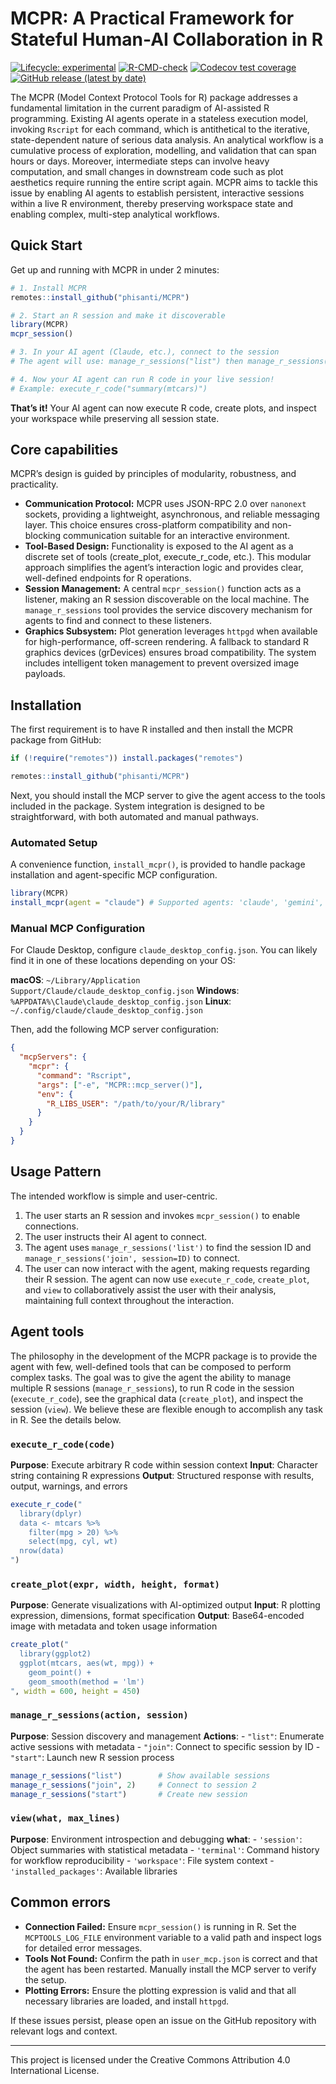 
<!-- README.md is generated from README.Rmd. Please edit that file -->

# MCPR: A Practical Framework for Stateful Human-AI Collaboration in R 


<!-- badges: start -->

[![Lifecycle:
experimental](https://img.shields.io/badge/lifecycle-experimental-orange.svg)](https://lifecycle.r-lib.org/articles/stages.html#experimental)
[![R-CMD-check](https://github.com/phisanti/MCPR/actions/workflows/R-CMD-check.yaml/badge.svg)](https://github.com/phisanti/MCPR/actions/workflows/R-CMD-check.yaml)
[![Codecov test
coverage](https://codecov.io/gh/phisanti/MCPR/branch/main/graph/badge.svg)](https://app.codecov.io/gh/phisanti/MCPR?branch=main)
[![GitHub release (latest by
date)](https://img.shields.io/github/v/release/phisanti/MCPR)](https://github.com/phisanti/MCPR/releases)
<!-- badges: end -->

The MCPR (Model Context Protocol Tools for R) package addresses a
fundamental limitation in the current paradigm of AI-assisted R
programming. Existing AI agents operate in a stateless execution model,
invoking `Rscript` for each command, which is antithetical to the
iterative, state-dependent nature of serious data analysis. An
analytical workflow is a cumulative process of exploration, modelling,
and validation that can span hours or days. Moreover, intermediate steps
can involve heavy computation, and small changes in downstream code such
as plot aesthetics require running the entire script again. MCPR aims to
tackle this issue by enabling AI agents to establish persistent,
interactive sessions within a live R environment, thereby preserving
workspace state and enabling complex, multi-step analytical workflows.

## Quick Start

Get up and running with MCPR in under 2 minutes:

``` r
# 1. Install MCPR
remotes::install_github("phisanti/MCPR")

# 2. Start an R session and make it discoverable
library(MCPR)
mcpr_session()

# 3. In your AI agent (Claude, etc.), connect to the session
# The agent will use: manage_r_sessions("list") then manage_r_sessions("join", session_id)

# 4. Now your AI agent can run R code in your live session!
# Example: execute_r_code("summary(mtcars)")
```

**That’s it!** Your AI agent can now execute R code, create plots, and
inspect your workspace while preserving all session state.

## Core capabilities

MCPR’s design is guided by principles of modularity, robustness, and
practicality.

- **Communication Protocol:** MCPR uses JSON-RPC 2.0 over `nanonext`
  sockets, providing a lightweight, asynchronous, and reliable messaging
  layer. This choice ensures cross-platform compatibility and
  non-blocking communication suitable for an interactive environment.
- **Tool-Based Design:** Functionality is exposed to the AI agent as a
  discrete set of tools (create_plot, execute_r_code, etc.). This
  modular approach simplifies the agent’s interaction logic and provides
  clear, well-defined endpoints for R operations.
- **Session Management:** A central `mcpr_session()` function acts as a
  listener, making an R session discoverable on the local machine. The
  `manage_r_sessions` tool provides the service discovery mechanism for
  agents to find and connect to these listeners.
- **Graphics Subsystem:** Plot generation leverages `httpgd` when
  available for high-performance, off-screen rendering. A fallback to
  standard R graphics devices (grDevices) ensures broad compatibility.
  The system includes intelligent token management to prevent oversized
  image payloads.

## Installation

The first requirement is to have R installed and then install the MCPR
package from GitHub:

``` r
if (!require("remotes")) install.packages("remotes")

remotes::install_github("phisanti/MCPR")
```

Next, you should install the MCP server to give the agent access to the
tools included in the package. System integration is designed to be
straightforward, with both automated and manual pathways.

### Automated Setup

A convenience function, `install_mcpr()`, is provided to handle package
installation and agent-specific MCP configuration.

``` r
library(MCPR)
install_mcpr(agent = "claude") # Supported agents: 'claude', 'gemini', 'copilot'
```

### Manual MCP Configuration

For Claude Desktop, configure `claude_desktop_config.json`. You can
likely find it in one of these locations depending on your OS:

**macOS**:
`~/Library/Application Support/Claude/claude_desktop_config.json`
**Windows**: `%APPDATA%\Claude\claude_desktop_config.json` **Linux**:
`~/.config/claude/claude_desktop_config.json`

Then, add the following MCP server configuration:

``` json
{
  "mcpServers": {
    "mcpr": {
      "command": "Rscript",
      "args": ["-e", "MCPR::mcp_server()"],
      "env": {
        "R_LIBS_USER": "/path/to/your/R/library"
      }
    }
  }
}
```

## Usage Pattern

The intended workflow is simple and user-centric.

1.  The user starts an R session and invokes `mcpr_session()` to enable
    connections.
2.  The user instructs their AI agent to connect.
3.  The agent uses `manage_r_sessions('list')` to find the session ID
    and `manage_r_sessions('join', session=ID)` to connect.
4.  The user can now interact with the agent, making requests regarding
    their R session. The agent can now use `execute_r_code`,
    `create_plot`, and `view` to collaboratively assist the user with
    their analysis, maintaining full context throughout the interaction.

## Agent tools

The philosophy in the development of the MCPR package is to provide the
agent with few, well-defined tools that can be composed to perform
complex tasks. The goal was to give the agent the ability to manage
multiple R sessions (`manage_r_sessions`), to run R code in the session
(`execute_r_code`), see the graphical data (`create_plot`), and inspect
the session (`view`). We believe these are flexible enough to accomplish
any task in R. See the details below.

### `execute_r_code(code)`

**Purpose**: Execute arbitrary R code within session context **Input**:
Character string containing R expressions **Output**: Structured
response with results, output, warnings, and errors

``` r
execute_r_code("
  library(dplyr)
  data <- mtcars %>% 
    filter(mpg > 20) %>%
    select(mpg, cyl, wt)
  nrow(data)
")
```

### `create_plot(expr, width, height, format)`

**Purpose**: Generate visualizations with AI-optimized output **Input**:
R plotting expression, dimensions, format specification **Output**:
Base64-encoded image with metadata and token usage information

``` r
create_plot("
  library(ggplot2)
  ggplot(mtcars, aes(wt, mpg)) + 
    geom_point() + 
    geom_smooth(method = 'lm')
", width = 600, height = 450)
```

### `manage_r_sessions(action, session)`

**Purpose**: Session discovery and management **Actions**: - `"list"`:
Enumerate active sessions with metadata - `"join"`: Connect to specific
session by ID - `"start"`: Launch new R session process

``` r
manage_r_sessions("list")        # Show available sessions
manage_r_sessions("join", 2)     # Connect to session 2
manage_r_sessions("start")       # Create new session
```

### `view(what, max_lines)`

**Purpose**: Environment introspection and debugging **what**: -
`'session'`: Object summaries with statistical metadata - `'terminal'`:
Command history for workflow reproducibility - `'workspace'`: File
system context - `'installed_packages'`: Available libraries

## Common errors

- **Connection Failed:** Ensure `mcpr_session()` is running in R. Set
  the `MCPTOOLS_LOG_FILE` environment variable to a valid path and
  inspect logs for detailed error messages.
- **Tools Not Found:** Confirm the path in `user_mcp.json` is correct
  and that the agent has been restarted. Manually install the MCP server
  to verify the setup.
- **Plotting Errors:** Ensure the plotting expression is valid and that
  all necessary libraries are loaded, and install `httpgd`.

If these issues persist, please open an issue on the GitHub repository
with relevant logs and context.

------------------------------------------------------------------------

This project is licensed under the Creative Commons Attribution 4.0
International License.
